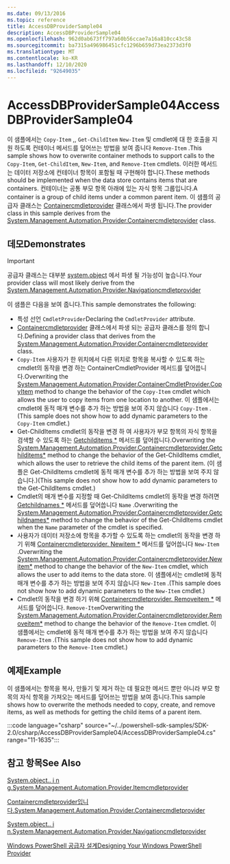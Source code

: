 ```yaml
---
ms.date: 09/13/2016
ms.topic: reference
title: AccessDBProviderSample04
description: AccessDBProviderSample04
ms.openlocfilehash: 962d0ab673ff797a60b56ccae7a16a810cc43c58
ms.sourcegitcommit: ba7315a496986451cfc1296b659d73ea2373d3f0
ms.translationtype: MT
ms.contentlocale: ko-KR
ms.lasthandoff: 12/10/2020
ms.locfileid: "92649035"
---
```

# <a name="accessdbprovidersample04"></a><span data-ttu-id="e8191-103">AccessDBProviderSample04</span><span class="sxs-lookup"><span data-stu-id="e8191-103">AccessDBProviderSample04</span></span>

<span data-ttu-id="e8191-104">이 샘플에서는 `Copy-Item` ,, `Get-ChildItem` `New-Item` 및 cmdlet에 대 한 호출을 지원 하도록 컨테이너 메서드를 덮어쓰는 방법을 보여 줍니다 `Remove-Item` .</span><span class="sxs-lookup"><span data-stu-id="e8191-104">This sample shows how to overwrite container methods to support calls to the `Copy-Item`, `Get-ChildItem`, `New-Item`, and `Remove-Item` cmdlets.</span></span> <span data-ttu-id="e8191-105">이러한 메서드는 데이터 저장소에 컨테이너 항목이 포함될 때 구현해야 합니다.</span><span class="sxs-lookup"><span data-stu-id="e8191-105">These methods should be implemented when the data store contains items that are containers.</span></span> <span data-ttu-id="e8191-106">컨테이너는 공통 부모 항목 아래에 있는 자식 항목 그룹입니다.</span><span class="sxs-lookup"><span data-stu-id="e8191-106">A container is a group of child items under a common parent item.</span></span> <span data-ttu-id="e8191-107">이 샘플의 공급자 클래스는 [Containercmdletprovider](/dotnet/api/System.Management.Automation.Provider.ContainerCmdletProvider) 클래스에서 파생 됩니다.</span><span class="sxs-lookup"><span data-stu-id="e8191-107">The provider class in this sample derives from the [System.Management.Automation.Provider.Containercmdletprovider](/dotnet/api/System.Management.Automation.Provider.ContainerCmdletProvider) class.</span></span>

## <a name="demonstrates"></a><span data-ttu-id="e8191-108">데모</span><span class="sxs-lookup"><span data-stu-id="e8191-108">Demonstrates</span></span>

> [!IMPORTANT]
> <span data-ttu-id="e8191-109">공급자 클래스는 대부분 [system.object](/dotnet/api/System.Management.Automation.Provider.NavigationCmdletProvider) 에서 파생 될 가능성이 높습니다.</span><span class="sxs-lookup"><span data-stu-id="e8191-109">Your provider class will most likely derive from the [System.Management.Automation.Provider.Navigationcmdletprovider](/dotnet/api/System.Management.Automation.Provider.NavigationCmdletProvider)</span></span>

<span data-ttu-id="e8191-110">이 샘플은 다음을 보여 줍니다.</span><span class="sxs-lookup"><span data-stu-id="e8191-110">This sample demonstrates the following:</span></span>

- <span data-ttu-id="e8191-111">특성 선언 `CmdletProvider`</span><span class="sxs-lookup"><span data-stu-id="e8191-111">Declaring the `CmdletProvider` attribute.</span></span>
- <span data-ttu-id="e8191-112">[Containercmdletprovider](/dotnet/api/System.Management.Automation.Provider.ContainerCmdletProvider) 클래스에서 파생 되는 공급자 클래스를 정의 합니다.</span><span class="sxs-lookup"><span data-stu-id="e8191-112">Defining a provider class that derives from the [System.Management.Automation.Provider.Containercmdletprovider](/dotnet/api/System.Management.Automation.Provider.ContainerCmdletProvider) class.</span></span>
- <span data-ttu-id="e8191-113">[](/dotnet/api/System.Management.Automation.Provider.ContainerCmdletProvider.CopyItem) `Copy-Item` 사용자가 한 위치에서 다른 위치로 항목을 복사할 수 있도록 하는 cmdlet의 동작을 변경 하는 ContainerCmdletProvider 메서드를 덮어씁니다.</span><span class="sxs-lookup"><span data-stu-id="e8191-113">Overwriting the [System.Management.Automation.Provider.ContainerCmdletProvider.CopyItem](/dotnet/api/System.Management.Automation.Provider.ContainerCmdletProvider.CopyItem) method to change the behavior of the `Copy-Item` cmdlet which allows the user to copy items from one location to another.</span></span> <span data-ttu-id="e8191-114">이 샘플에서는 cmdlet에 동적 매개 변수를 추가 하는 방법을 보여 주지 않습니다 `Copy-Item` .</span><span class="sxs-lookup"><span data-stu-id="e8191-114">(This sample does not show how to add dynamic parameters to the `Copy-Item` cmdlet.)</span></span>
- <span data-ttu-id="e8191-115">Get-ChildItems cmdlet의 동작을 변경 하 여 사용자가 부모 항목의 자식 항목을 검색할 수 있도록 하는 [Getchilditems \*](/dotnet/api/System.Management.Automation.Provider.ContainerCmdletProvider.GetChildItems) 메서드를 덮어씁니다.</span><span class="sxs-lookup"><span data-stu-id="e8191-115">Overwriting the [System.Management.Automation.Provider.Containercmdletprovider.Getchilditems\*](/dotnet/api/System.Management.Automation.Provider.ContainerCmdletProvider.GetChildItems) method to change the behavior of the Get-ChildItems cmdlet, which allows the user to retrieve the child items of the parent item.</span></span> <span data-ttu-id="e8191-116">(이 샘플은 Get-ChildItems cmdlet에 동적 매개 변수를 추가 하는 방법을 보여 주지 않습니다.)</span><span class="sxs-lookup"><span data-stu-id="e8191-116">(This sample does not show how to add dynamic parameters to the Get-ChildItems cmdlet.)</span></span>
- <span data-ttu-id="e8191-117">Cmdlet의 매개 변수를 지정할 때 Get-ChildItems cmdlet의 동작을 변경 하려면 [Getchildnames \*](/dotnet/api/System.Management.Automation.Provider.ContainerCmdletProvider.GetChildNames) 메서드를 덮어씁니다 `Name` .</span><span class="sxs-lookup"><span data-stu-id="e8191-117">Overwriting the [System.Management.Automation.Provider.Containercmdletprovider.Getchildnames\*](/dotnet/api/System.Management.Automation.Provider.ContainerCmdletProvider.GetChildNames) method to change the behavior of the Get-ChildItems cmdlet when the `Name` parameter of the cmdlet is specified.</span></span>
- <span data-ttu-id="e8191-118">사용자가 데이터 저장소에 항목을 추가할 수 있도록 하는 cmdlet의 동작을 변경 하기 위해 [Containercmdletprovider. Newitem \*](/dotnet/api/System.Management.Automation.Provider.ContainerCmdletProvider.NewItem) 메서드를 덮어씁니다 `New-Item` .</span><span class="sxs-lookup"><span data-stu-id="e8191-118">Overwriting the [System.Management.Automation.Provider.Containercmdletprovider.Newitem\*](/dotnet/api/System.Management.Automation.Provider.ContainerCmdletProvider.NewItem) method to change the behavior of the `New-Item` cmdlet, which allows the user to add items to the data store.</span></span> <span data-ttu-id="e8191-119">이 샘플에서는 cmdlet에 동적 매개 변수를 추가 하는 방법을 보여 주지 않습니다 `New-Item` .</span><span class="sxs-lookup"><span data-stu-id="e8191-119">(This sample does not show how to add dynamic parameters to the `New-Item` cmdlet.)</span></span>
- <span data-ttu-id="e8191-120">Cmdlet의 동작을 변경 하기 위해 [Containercmdletprovider. Removeitem \*](/dotnet/api/System.Management.Automation.Provider.ContainerCmdletProvider.RemoveItem) 메서드를 덮어씁니다. `Remove-Item`</span><span class="sxs-lookup"><span data-stu-id="e8191-120">Overwriting the [System.Management.Automation.Provider.Containercmdletprovider.Removeitem\*](/dotnet/api/System.Management.Automation.Provider.ContainerCmdletProvider.RemoveItem) method to change the behavior of the `Remove-Item` cmdlet.</span></span> <span data-ttu-id="e8191-121">이 샘플에서는 cmdlet에 동적 매개 변수를 추가 하는 방법을 보여 주지 않습니다 `Remove-Item` .</span><span class="sxs-lookup"><span data-stu-id="e8191-121">(This sample does not show how to add dynamic parameters to the `Remove-Item` cmdlet.)</span></span>

## <a name="example"></a><span data-ttu-id="e8191-122">예제</span><span class="sxs-lookup"><span data-stu-id="e8191-122">Example</span></span>

<span data-ttu-id="e8191-123">이 샘플에서는 항목을 복사, 만들기 및 제거 하는 데 필요한 메서드 뿐만 아니라 부모 항목의 자식 항목을 가져오는 메서드를 덮어쓰는 방법을 보여 줍니다.</span><span class="sxs-lookup"><span data-stu-id="e8191-123">This sample shows how to overwrite the methods needed to copy, create, and remove items, as well as methods for getting the child items of a parent item.</span></span>

:::code language="csharp" source="~/../powershell-sdk-samples/SDK-2.0/csharp/AccessDBProviderSample04/AccessDBProviderSample04.cs" range="11-1635":::

## <a name="see-also"></a><span data-ttu-id="e8191-124">참고 항목</span><span class="sxs-lookup"><span data-stu-id="e8191-124">See Also</span></span>

[<span data-ttu-id="e8191-125">System.object.. i n g.</span><span class="sxs-lookup"><span data-stu-id="e8191-125">System.Management.Automation.Provider.Itemcmdletprovider</span></span>](/dotnet/api/System.Management.Automation.Provider.ItemCmdletProvider)

[<span data-ttu-id="e8191-126">Containercmdletprovider입니다.</span><span class="sxs-lookup"><span data-stu-id="e8191-126">System.Management.Automation.Provider.Containercmdletprovider</span></span>](/dotnet/api/System.Management.Automation.Provider.ContainerCmdletProvider)

[<span data-ttu-id="e8191-127">System.object.. i n.</span><span class="sxs-lookup"><span data-stu-id="e8191-127">System.Management.Automation.Provider.Navigationcmdletprovider</span></span>](/dotnet/api/System.Management.Automation.Provider.NavigationCmdletProvider)

[<span data-ttu-id="e8191-128">Windows PowerShell 공급자 설계</span><span class="sxs-lookup"><span data-stu-id="e8191-128">Designing Your Windows PowerShell Provider</span></span>](./provider-types.md)
